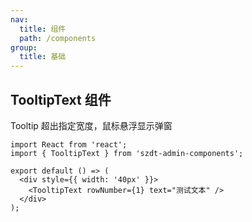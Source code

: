 ```yaml
---
nav:
  title: 组件
  path: /components
group:
  title: 基础
---
```


## TooltipText 组件

Tooltip 超出指定宽度，鼠标悬浮显示弹窗

```tsx
import React from 'react';
import { TooltipText } from 'szdt-admin-components';

export default () => (
  <div style={{ width: '40px' }}>
    <TooltipText rowNumber={1} text="测试文本" />
  </div>
);
```

<API src="../../components/TooltipText/index.tsx" ></API>
